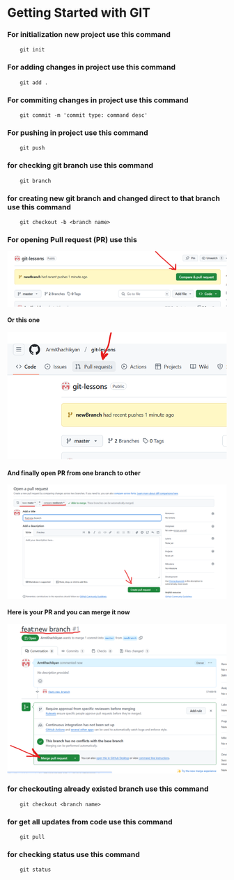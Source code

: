 # Getting Started with GIT

### For initialization new project use this command

```
    git init
```

### For adding changes in project use this command

```
    git add .
```

### For commiting changes in project use this command

```
    git commit -m 'commit type: command desc'
```


### For pushing  in project use this command

```
    git push 
```
### for checking git branch use this command
```
    git branch
```  


### for creating new  git branch and changed direct to  that branch use this command
```
    git checkout -b <branch name> 
```  


### For opening Pull request (PR) use this
![alt text](image.png) 

#### Or this one
![alt text](image-1.png) 

#### And finally open PR from one branch to other
![alt text](image-2.png) 

#### Here is your PR and you can merge it now
![alt text](image-3.png)


### for checkouting already existed branch use this command
```
    git checkout <branch name>
```
### for get all updates from code  use this command
```
    git pull
```
### for checking status use this command
```
    git status
```
